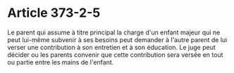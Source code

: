 # Article 373-2-5

Le parent qui assume à titre principal la charge d'un enfant majeur qui ne peut lui-même subvenir à ses besoins peut demander à l'autre parent de lui verser une contribution à son entretien et à son éducation. Le juge peut décider ou les parents convenir que cette contribution sera versée en tout ou partie entre les mains de l'enfant.
